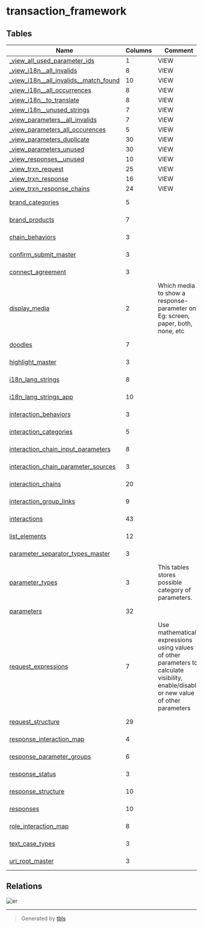 # transaction_framework

## Tables

| Name | Columns | Comment | Type |
| ---- | ------- | ------- | ---- |
| [_view_all_used_parameter_ids](_view_all_used_parameter_ids.md) | 1 | VIEW | VIEW |
| [_view_i18n__all_invalids](_view_i18n__all_invalids.md) | 8 | VIEW | VIEW |
| [_view_i18n__all_invalids__match_found](_view_i18n__all_invalids__match_found.md) | 10 | VIEW | VIEW |
| [_view_i18n__all_occurrences](_view_i18n__all_occurrences.md) | 8 | VIEW | VIEW |
| [_view_i18n__to_translate](_view_i18n__to_translate.md) | 8 | VIEW | VIEW |
| [_view_i18n__unused_strings](_view_i18n__unused_strings.md) | 7 | VIEW | VIEW |
| [_view_parameters__all_invalids](_view_parameters__all_invalids.md) | 7 | VIEW | VIEW |
| [_view_parameters_all_occurences](_view_parameters_all_occurences.md) | 5 | VIEW | VIEW |
| [_view_parameters_duplicate](_view_parameters_duplicate.md) | 30 | VIEW | VIEW |
| [_view_parameters_unused](_view_parameters_unused.md) | 30 | VIEW | VIEW |
| [_view_responses__unused](_view_responses__unused.md) | 10 | VIEW | VIEW |
| [_view_trxn_request](_view_trxn_request.md) | 25 | VIEW | VIEW |
| [_view_trxn_response](_view_trxn_response.md) | 16 | VIEW | VIEW |
| [_view_trxn_response_chains](_view_trxn_response_chains.md) | 24 | VIEW | VIEW |
| [brand_categories](brand_categories.md) | 5 |  | BASE TABLE |
| [brand_products](brand_products.md) | 7 |  | BASE TABLE |
| [chain_behaviors](chain_behaviors.md) | 3 |  | BASE TABLE |
| [confirm_submit_master](confirm_submit_master.md) | 3 |  | BASE TABLE |
| [connect_agreement](connect_agreement.md) | 3 |  | BASE TABLE |
| [display_media](display_media.md) | 2 | Which media to show a response-parameter on? Eg: screen, paper, both, none, etc | BASE TABLE |
| [doodles](doodles.md) | 7 |  | BASE TABLE |
| [highlight_master](highlight_master.md) | 3 |  | BASE TABLE |
| [i18n_lang_strings](i18n_lang_strings.md) | 8 |  | BASE TABLE |
| [i18n_lang_strings_app](i18n_lang_strings_app.md) | 10 |  | BASE TABLE |
| [interaction_behaviors](interaction_behaviors.md) | 3 |  | BASE TABLE |
| [interaction_categories](interaction_categories.md) | 5 |  | BASE TABLE |
| [interaction_chain_input_parameters](interaction_chain_input_parameters.md) | 8 |  | BASE TABLE |
| [interaction_chain_parameter_sources](interaction_chain_parameter_sources.md) | 3 |  | BASE TABLE |
| [interaction_chains](interaction_chains.md) | 20 |  | BASE TABLE |
| [interaction_group_links](interaction_group_links.md) | 9 |  | BASE TABLE |
| [interactions](interactions.md) | 43 |  | BASE TABLE |
| [list_elements](list_elements.md) | 12 |  | BASE TABLE |
| [parameter_separator_types_master](parameter_separator_types_master.md) | 3 |  | BASE TABLE |
| [parameter_types](parameter_types.md) | 3 | This tables stores possible category of parameters. | BASE TABLE |
| [parameters](parameters.md) | 32 |  | BASE TABLE |
| [request_expressions](request_expressions.md) | 7 | Use mathematical expressions using values of other parameters to calculate visibility, enable/disable or new value of other parameters | BASE TABLE |
| [request_structure](request_structure.md) | 29 |  | BASE TABLE |
| [response_interaction_map](response_interaction_map.md) | 4 |  | BASE TABLE |
| [response_parameter_groups](response_parameter_groups.md) | 6 |  | BASE TABLE |
| [response_status](response_status.md) | 3 |  | BASE TABLE |
| [response_structure](response_structure.md) | 10 |  | BASE TABLE |
| [responses](responses.md) | 10 |  | BASE TABLE |
| [role_interaction_map](role_interaction_map.md) | 8 |  | BASE TABLE |
| [text_case_types](text_case_types.md) | 3 |  | BASE TABLE |
| [uri_root_master](uri_root_master.md) | 3 |  | BASE TABLE |

## Relations

![er](schema.png)

---

> Generated by [tbls](https://github.com/k1LoW/tbls)
